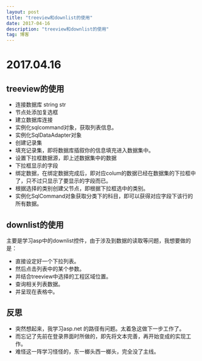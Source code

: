 ```yaml
---
layout: post
title: "treeview和downlist的使用"
date: 2017-04-16
description: "treeview和downlist的使用"
tag: 博客 
---   
```


# 2017.04.16

## treeview的使用

- 连接数据库 string str
- 节点处添加复选框
- 建立数据库连接
- 实例化sqlcommand对象，获取列表信息。
- 实例化SqlDataAdapter对象
- 创建记录集
- 填充记录集，即将数据库插叙你的信息填充进入数据集中。
- 设置下拉框数据源，即上述数据集中的数据
- 下拉框显示的字段
- 绑定数据，在绑定数据完成后，即对应colum的数据已经在数据集的下拉框中了，只不过只显示了要显示的字段而已。
- 根据选择的类别创建父节点，即根据下拉框选中的类别。
- 实例化SqlCommand对象获取分类下的科目，即可以获得对应字段下该行的所有数据。

## downlist的使用

主要是学习asp中的downlist控件，由于涉及到数据的读取等问题，我想要做的是：
- 直接设定好一个下拉列表。
- 然后点击列表中的某个参数。
- 并结合treeview中选择的工程区域位置。
- 查询相关列表数据。
- 并呈现在表格中。

## 反思

- 突然想起来，我学习asp.net 的路径有问题。太着急这做下一步工作了。
- 而忘记了先前在登录界面时所做的，即先将文本完善，再开始变成的实现工作。
- 难怪这一阵学习怪怪的，东一榔头西一榔头，完全没了主线。
